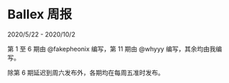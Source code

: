# Ballex 周报

2020/5/22 - 2020/10/2

第 1 至 6 期由 @fakepheonix 编写，第 11 期由 @whyyy 编写，其余均由我编写。

除第 6 期延迟到周六发布外，各期均在每周五准时发布。
